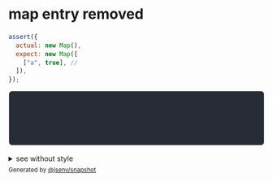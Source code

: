 # map entry removed

```js
assert({
  actual: new Map(),
  expect: new Map([
    ["a", true], //
  ]),
});
```

![img](throw.svg)

<details>
  <summary>see without style</summary>

```console
AssertionError: actual and expect are different

actual: Map()
expect: Map(
  "a" => true,
)
```

</details>


<sub>
  Generated by <a href="https://github.com/jsenv/core/tree/main/packages/independent/snapshot">@jsenv/snapshot</a>
</sub>